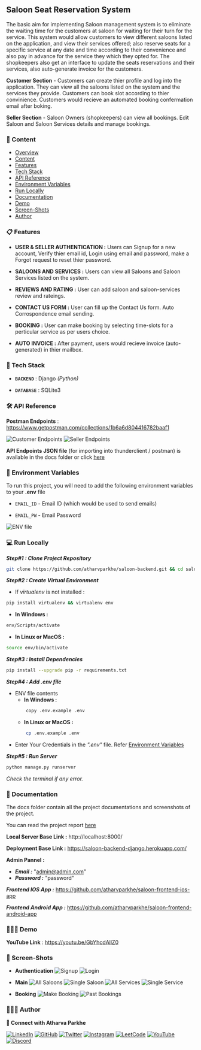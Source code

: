 
## Saloon Seat Reservation System

The basic aim for implementing Saloon management system is to eliminate the waiting time for the customers at saloon for waiting for their turn for the service. This system would allow customers to view different saloons listed on the application, and view their services offered; also reserve seats for a specific service at any date and time according to their convenience and also pay in advance for the service they which they opted for. The shopkeepers also get an interface to update the seats reservations and their services, also auto-generate invoice for the customers.

**Customer Section** - Customers can create thier profile and log into the application. They can view all the saloons listed on the system and the services they provide. Customers can book slot according to thier convinience. Customers would recieve an automated booking confermation email after boking.

**Seller Section** - Saloon Owners (shopkeepers) can view all bookings. Edit Saloon and Saloon Services details and manage bookings.


### 🔗 Content

* [Overview](#saloon-seat-reservation-system)
* [Content](#-content)
* [Features](#-features)
* [Tech Stack](#-tech-stack)
* [API Reference](#-api-reference)
* [Environment Variables](#-environment-variables)
* [Run Locally](#-run-locally)
* [Documentation](#-documentation)
* [Demo](#-demo)
* [Screen-Shots](#-screen-shots)
* [Author](#-author)


### 📋 Features

- **USER & SELLER AUTHENTICATION :** Users can Signup for a new account, Verify thier email id, Login using email and password, make a Forgot request to reset thier password.

- **SALOONS AND SERVICES :** Users can view all Saloons and Saloon Services listed on the system.

- **REVIEWS AND RATING :** User can add saloon and saloon-services review and rateings.

- **CONTACT US FORM :** User can fill up the Contact Us form. Auto Corrospondence email sending.

- **BOOKING :** User can make booking by selecting time-slots for a perticular service as per users choice.

- **AUTO INVOICE :** After payment, users would recieve invoice (auto-generated) in thier mailbox.


### 🧰 Tech Stack

- **`BACKEND`** : Django *(Python)*

- **`DATABASE`** : SQLite3


### 🛠 API Reference

**Postman Endpoints** : https://www.getpostman.com/collections/1b6a6d804416782baaf1

![Customer Endpoints](docs/customer-endpoints.png)
![Seller Endpoints](docs/seller-endpoints.png)

**API Endpoints JSON file** (for importing into thunderclient / postman) is available in the docs folder or click [here](docs/endpoints.json)


### 🔐 Environment Variables

To run this project, you will need to add the following environment variables to your **.env** file

- `EMAIL_ID`  -  Email ID (which would be used to send emails)

- `EMAIL_PW`  -  Email Password

![ENV file](docs/env.png)


### 💻 Run Locally

***Step#1 : Clone Project Repository***

```bash
git clone https://github.com/atharvparkhe/saloon-backend.git && cd saloon-backend
```

***Step#2 : Create Virtual Environment***

* If *virtualenv* is not installed :
```bash
pip install virtualenv && virtualenv env
```
* **In Windows :**
```bash
env/Scripts/activate
```
* **In Linux or MacOS :**
```bash
source env/bin/activate
```

***Step#3 : Install Dependencies***

```bash
pip install --upgrade pip -r requirements.txt
```

***Step#4 : Add .env file***

- ENV file contents
    - **In Windows :**
    ```bash
        copy .env.example .env
    ```
    - **In Linux or MacOS :**
    ```bash
        cp .env.example .env
    ```
- Enter Your Credentials in the *".env"* file. Refer [Environment Variables](#-environment-variables)

***Step#5 : Run Server***

```bash
python manage.py runserver
```

*Check the terminal if any error.*


### 📄 Documentation

The docs folder contain all the project documentations and screenshots of the project.

You can read the project report [here](docs/project-report.pdf)

**Local Server Base Link :** http://localhost:8000/

**Deployment Base Link :** https://saloon-backend-django.herokuapp.com/

**Admin Pannel :**
- ***Email :*** "admin@admin.com"
- ***Password :*** "password"

***Frontend IOS App :*** https://github.com/atharvparkhe/saloon-frontend-ios-app

***Frontend Android App :*** https://github.com/atharvparkhe/saloon-frontend-android-app


### 🧑🏻‍💻 Demo

**YouTube Link** : https://youtu.be/GbYhcdAllZ0


### 🌄 Screen-Shots

- **Authentication**
![Signup](docs/project/account/signup.png)
![Login](docs/project/account/login.png)

- **Main**
![All Saloons](docs/project/main/all-saloons.png)
![Single Saloon](docs/project/main/single-saloon.png)
![All Services](docs/project/main/all-services.png)
![Single Service](docs/project/main/single-service.png)

- **Booking**
![Make Booking](docs/project/booking/make-booking.png)
![Past Bookings](docs/project/booking/past-booking.png)


### 🙋🏻‍♂️ Author

**🤝 Connect with Atharva Parkhe**

[![LinkedIn](https://img.shields.io/badge/LinkedIn-0077B5?style=for-the-badge&logo=linkedin&logoColor=white)](https://www.linkedin.com/in/atharva-parkhe-3283b2202/)
[![GitHub](https://img.shields.io/badge/GitHub-100000?style=for-the-badge&logo=github&logoColor=white)](https://www.github.com/atharvparkhe/)
[![Twitter](https://img.shields.io/badge/Twitter-1DA1F2?style=for-the-badge&logo=twitter&logoColor=white)](https://www.twitter.com/atharvparkhe/)
[![Instagram](https://img.shields.io/badge/Instagram-E4405F?style=for-the-badge&logo=instagram&logoColor=white)](https://www.instagram.com/atharvparkhe/)
[![LeetCode](https://img.shields.io/badge/-LeetCode-FFA116?style=for-the-badge&logo=LeetCode&logoColor=black)](https://leetcode.com/patharv777/)
[![YouTube](https://img.shields.io/badge/YouTube-FF0000?style=for-the-badge&logo=youtube&logoColor=white)](https://www.youtube.com/channel/UChimOJO64hOqtE7HCgtiIig)
[![Discord](https://img.shields.io/badge/Discord-5865F2?style=for-the-badge&logo=discord&logoColor=white)](https://discord.gg/8WNC43Xsfc)
